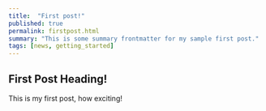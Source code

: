 ```yaml
---
title:  "First post!"
published: true
permalink: firstpost.html
summary: "This is some summary frontmatter for my sample first post."
tags: [news, getting_started]
---
```


## First Post Heading!

This is my first post, how exciting!
